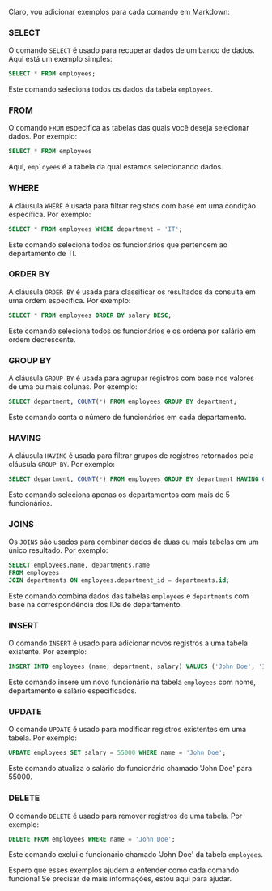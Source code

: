Claro, vou adicionar exemplos para cada comando em Markdown:

### SELECT
O comando `SELECT` é usado para recuperar dados de um banco de dados. Aqui está um exemplo simples:

```sql
SELECT * FROM employees;
```

Este comando seleciona todos os dados da tabela `employees`.

### FROM
O comando `FROM` especifica as tabelas das quais você deseja selecionar dados. Por exemplo:

```sql
SELECT * FROM employees
```

Aqui, `employees` é a tabela da qual estamos selecionando dados.

### WHERE
A cláusula `WHERE` é usada para filtrar registros com base em uma condição específica. Por exemplo:

```sql
SELECT * FROM employees WHERE department = 'IT';
```

Este comando seleciona todos os funcionários que pertencem ao departamento de TI.

### ORDER BY
A cláusula `ORDER BY` é usada para classificar os resultados da consulta em uma ordem específica. Por exemplo:

```sql
SELECT * FROM employees ORDER BY salary DESC;
```

Este comando seleciona todos os funcionários e os ordena por salário em ordem decrescente.

### GROUP BY
A cláusula `GROUP BY` é usada para agrupar registros com base nos valores de uma ou mais colunas. Por exemplo:

```sql
SELECT department, COUNT(*) FROM employees GROUP BY department;
```

Este comando conta o número de funcionários em cada departamento.

### HAVING
A cláusula `HAVING` é usada para filtrar grupos de registros retornados pela cláusula `GROUP BY`. Por exemplo:

```sql
SELECT department, COUNT(*) FROM employees GROUP BY department HAVING COUNT(*) > 5;
```

Este comando seleciona apenas os departamentos com mais de 5 funcionários.

### JOINS
Os `JOINS` são usados para combinar dados de duas ou mais tabelas em um único resultado. Por exemplo:

```sql
SELECT employees.name, departments.name 
FROM employees 
JOIN departments ON employees.department_id = departments.id;
```

Este comando combina dados das tabelas `employees` e `departments` com base na correspondência dos IDs de departamento.

### INSERT
O comando `INSERT` é usado para adicionar novos registros a uma tabela existente. Por exemplo:

```sql
INSERT INTO employees (name, department, salary) VALUES ('John Doe', 'IT', 50000);
```

Este comando insere um novo funcionário na tabela `employees` com nome, departamento e salário especificados.

### UPDATE
O comando `UPDATE` é usado para modificar registros existentes em uma tabela. Por exemplo:

```sql
UPDATE employees SET salary = 55000 WHERE name = 'John Doe';
```

Este comando atualiza o salário do funcionário chamado 'John Doe' para 55000.

### DELETE
O comando `DELETE` é usado para remover registros de uma tabela. Por exemplo:

```sql
DELETE FROM employees WHERE name = 'John Doe';
```

Este comando exclui o funcionário chamado 'John Doe' da tabela `employees`.

Espero que esses exemplos ajudem a entender como cada comando funciona! Se precisar de mais informações, estou aqui para ajudar.